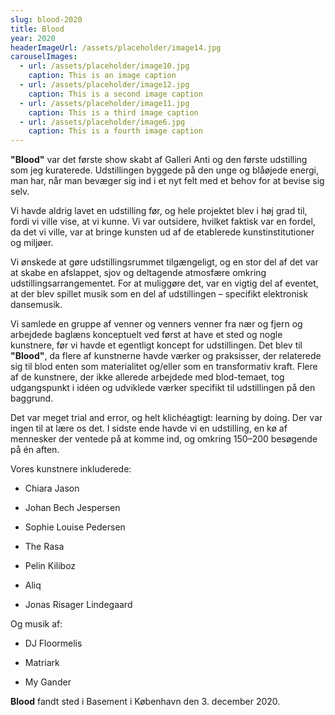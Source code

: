 ```yaml
---
slug: blood-2020
title: Blood
year: 2020
headerImageUrl: /assets/placeholder/image14.jpg
carouselImages:
  - url: /assets/placeholder/image10.jpg
    caption: This is an image caption
  - url: /assets/placeholder/image12.jpg
    caption: This is a second image caption
  - url: /assets/placeholder/image11.jpg
    caption: This is a third image caption
  - url: /assets/placeholder/image6.jpg
    caption: This is a fourth image caption
---
```

<p><strong>"Blood"</strong> var det første show skabt af Galleri Anti og den første udstilling som jeg kuraterede. Udstillingen byggede på den unge og blåøjede energi, man har, når man bevæger sig ind i et nyt felt med et behov for at bevise sig selv.</p><p></p><p>Vi havde aldrig lavet en udstilling før, og hele projektet blev i høj grad til, fordi vi ville vise, at vi kunne. Vi var outsidere, hvilket faktisk var en fordel, da det vi ville, var at bringe kunsten ud af de etablerede kunstinstitutioner og miljøer.</p><p></p><p>Vi ønskede at gøre udstillingsrummet tilgængeligt, og en stor del af det var at skabe en afslappet, sjov og deltagende atmosfære omkring udstillingsarrangementet. For at muliggøre det, var en vigtig del af eventet, at der blev spillet musik som en del af udstillingen – specifikt elektronisk dansemusik.</p><p></p><p>Vi samlede en gruppe af venner og venners venner fra nær og fjern og arbejdede baglæns konceptuelt ved først at have et sted og nogle kunstnere, før vi havde et egentligt koncept for udstillingen. Det blev til <strong>"Blood"</strong>, da flere af kunstnerne havde værker og praksisser, der relaterede sig til blod enten som materialitet og/eller som en transformativ kraft. Flere af de kunstnere, der ikke allerede arbejdede med blod-temaet, tog udgangspunkt i idéen og udviklede værker specifikt til udstillingen på den baggrund.</p><p></p><p>Det var meget trial and error, og helt klichéagtigt: learning by doing. Der var ingen til at lære os det. I sidste ende havde vi en udstilling, en kø af mennesker der ventede på at komme ind, og omkring 150–200 besøgende på én aften.</p><p></p><p>Vores kunstnere inkluderede:</p><ul><li><p>Chiara Jason</p></li><li><p>Johan Bech Jespersen</p></li><li><p>Sophie Louise Pedersen</p></li><li><p>The Rasa</p></li><li><p>Pelin Kiliboz</p></li><li><p>Aliq</p></li><li><p>Jonas Risager Lindegaard</p></li></ul><p>Og musik af:</p><ul><li><p>DJ Floormelis</p></li><li><p>Matriark</p></li><li><p>My Gander</p></li></ul><p></p><p><strong>Blood</strong> fandt sted i Basement i København den 3. december 2020.</p>
